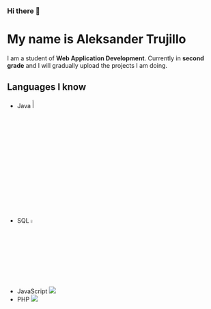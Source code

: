 ### Hi there 👋

<h1>My name is Aleksander Trujillo</h1>

<p>
  I am a student of <strong>Web Application Development</strong>. Currently in <strong>second grade</strong> and I will gradually upload the projects I am doing.
</p>

<h2>Languages ​​I know</h2>
<ul>
  <li>Java <img src="https://byspel.com/wp-content/uploads/2018/05/Java-Logo.jpg" width=7% heigth=7%"></li>
  <li>SQL  <img src="https://cdn.icon-icons.com/icons2/2415/PNG/512/postgresql_original_wordmark_logo_icon_146392.png" width=4% heigth=4%"></li>
  <li>JavaScript <img src="https://e7.pngegg.com/pngimages/503/848/png-clipart-javascript-computer-icons-software-developer-cascading-style-sheets-javascript-logo-angle-text.png"></li>
  <li>PHP <img src="https://cdn-icons-png.flaticon.com/512/528/528261.png"></li>
</ul>


